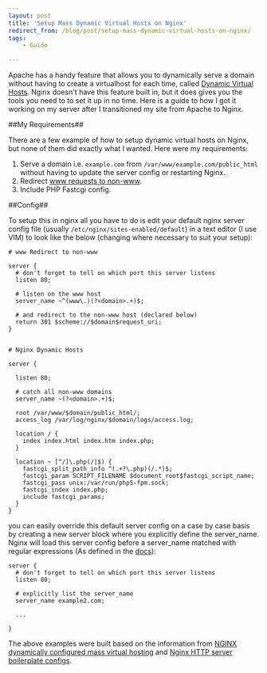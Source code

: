 ```yaml
---
layout: post
title: 'Setup Mass Dynamic Virtual Hosts on Nginx'
redirect_from: /blog/post/setup-mass-dynamic-virtual-hosts-on-nginx/
tags:
    - Guide

---
```

Apache has a handy feature that allows you to dynamically serve a domain without having to create a virtualhost for each time, called [Dynamic Virtual Hosts](https://httpd.apache.org/docs/2.2/vhosts/mass.html). Nginx doesn't have this feature built in, but it does gives you the tools you need to to set it up in no time. Here is a guide to how I got it working on my server after I transitioned my site from Apache to Nginx.

##My Requirements##

There are a few example of how to setup dynamic virtual hosts on Nginx, but none of them did exactly what I wanted. Here were my requirements:

1. Serve a domain i.e. `example.com` from `/var/www/example.com/public_html` without having to update the server config or restarting Nginx.
2. Redirect [www requests to non-www](http://no-www.org/).
3. Include PHP Fastcgi config.

##Config##

To setup this in nginx all you have to do is edit your default nginx server config file (usually `/etc/nginx/sites-enabled/default`) in a text editor (I use VIM) to look like the below (changing where necessary to suit your setup):

    # www Redirect to non-www

    server {
      # don't forget to tell on which port this server listens
      listen 80;

      # listen on the www host
      server_name ~^(www\.)(?<domain>.+)$;

      # and redirect to the non-www host (declared below)
      return 301 $scheme://$domain$request_uri;
    }


    # Nginx Dynamic Hosts

    server {

      listen 80;

      # catch all non-www domains
      server_name ~(?<domain>.+)$;

      root /var/www/$domain/public_html/;
      access_log /var/log/nginx/$domain/logs/access.log;

      location / {
        index index.html index.htm index.php;
      }

      location ~ [^/]\.php(/|$) {
        fastcgi_split_path_info ^(.+?\.php)(/.*)$;
        fastcgi_param SCRIPT_FILENAME $document_root$fastcgi_script_name;
        fastcgi_pass unix:/var/run/php5-fpm.sock;
        fastcgi_index index.php;
        include fastcgi_params;
      }
    }

you can easily override this default server config on a case by case basis by creating a new server block where you explicitly define the server_name. Nginx will load this server config before a server_name matched with regular expressions (As defined in the [docs](http://nginx.org/en/docs/http/server_names.html)):

    server {
      # don't forget to tell on which port this server listens
      listen 80;

      # explicitly list the server_name
      server_name example2.com;

      ...

    }

The above examples were built based on the information from [NGINX dynamically configured mass virtual hosting](http://syshero.org/post/68729802960/nginx-dynamically-configured-mass-virtual-hosting) and [Nginx HTTP server boilerplate configs](https://github.com/h5bp/server-configs-nginx).
